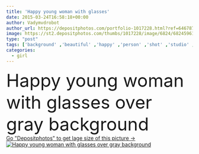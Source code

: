 ```yaml
---
title: 'Happy young woman with glasses'
date: 2015-03-24T16:58:18+00:00
author: Vadymvdrobot
author_url: https://depositphotos.com/portfolio-1017228.html?ref=64678756
image: https://st2.depositphotos.com/thumbs/1017228/image/6824/68245961/api_thumb_450.jpg?forcejpeg=true
type: "post"
tags: ['background' ,'beautiful' ,'happy' ,'person' ,'shot' ,'studio' ,'one' ,'girl' ,'female' ,'young' ,'clothing' ,'people' ,'success' ,'cheerful' ,'portrait' ,'caucasian' ,'smile' ,'20s' ,'head' ,'face' ,'european' ,'nice' ,'gray' ,'pretty' ,'school' ,'woman' ,'fingers' ,'smart' ,'grey' ,'only' ,'looking' ,'attractive' ,'glasses' ,'casual' ,'student' ,'teen' ,'ladies' ,'at camera' ,'eyesglasses' ]
categories: 
  - girl
---
```

<div aling="center">
            <font size="60"> Happy young woman with glasses over gray background</font>   
</div>
<div>
    <a href='https://st2.depositphotos.com/thumbs/1017228/image/6824/68245961/api_thumb_450.jpg?forcejpeg=true?ref=64678756' target=_blank > Go "Depositphotos" to get lage size of this picture ->
        <img href='https://st2.depositphotos.com/thumbs/1017228/image/6824/68245961/api_thumb_450.jpg?forcejpeg=true?ref=64678756' src='https://st2.depositphotos.com/1017228/6824/i/950/depositphotos_68245961-stock-photo-happy-young-woman-with-glasses.jpg?forcejpeg=true' alt='Happy young woman with glasses over gray background' >
    </a>
</div>
